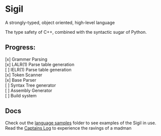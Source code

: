 # Sigil
A strongly-typed, object oriented, high-level language

The type safety of C++, combined with the syntactic sugar of Python.

## Progress:
 [x] Grammer Parsing  
 [x] LALR(1) Parse table generation  
 [ ] IELR(1) Parse table generation  
 [x] Token Scanner  
 [x] Base Parser  
 [ ] Syntax Tree generator  
 [ ] Assembly Generator  
 [ ] Build system  


## Docs
Check out the [language samples](lang_samples) folder to see examples of the Sigil in use.  
Read the [Captains Log](docs) to experience the ravings of a madman  
